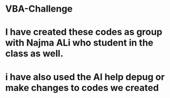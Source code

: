 # VBA-Challenge
# I have created these codes as group with Najma ALi who student in the class as well. 
# i have also used the AI help depug or make changes to codes we created
